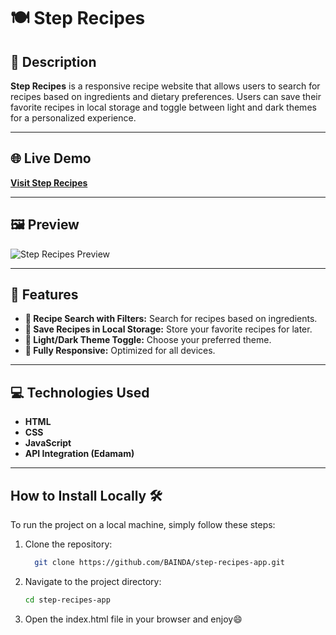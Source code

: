 # 🍽️ Step Recipes

## 📖 Description

**Step Recipes** is a responsive recipe website that allows users to search for recipes based on ingredients and dietary preferences. Users can save their favorite recipes in local storage and toggle between light and dark themes for a personalized experience.

---

## 🌐 Live Demo

[**Visit Step Recipes**](https://steprecipes.netlify.app/)

---

## 🖼️ Preview

![Step Recipes Preview](https://github.com/user-attachments/assets/be8c3b44-ece3-4d05-ba10-e39653364698)

---

## 🚀 Features

- **🍴 Recipe Search with Filters:** Search for recipes based on ingredients.
- **💾 Save Recipes in Local Storage:** Store your favorite recipes for later.
- **🌙 Light/Dark Theme Toggle:** Choose your preferred theme.
- **📱 Fully Responsive:** Optimized for all devices.

---

## 💻 Technologies Used

- **HTML**  
- **CSS**  
- **JavaScript**  
- **API Integration (Edamam)**

---
## How to Install Locally 🛠️

To run the project on a local machine, simply follow these steps:

1. Clone the repository:

   ```bash
     git clone https://github.com/BAINDA/step-recipes-app.git

   ```

2. Navigate to the project directory:

   ```bash
   cd step-recipes-app

   ```

3. Open the index.html file in your browser and enjoy😄
